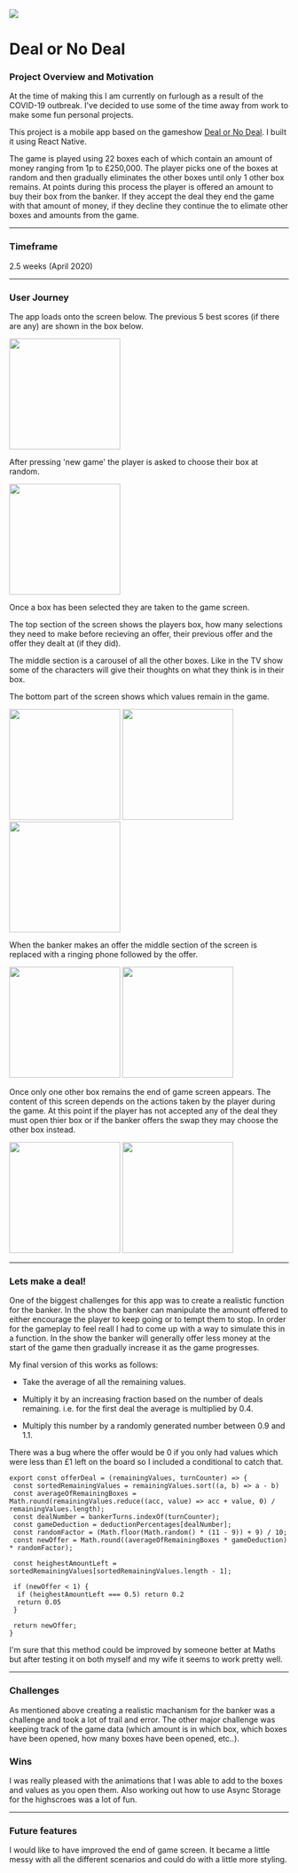 <img src='./screenshots/appIcon.png'/>

# Deal or No Deal 
### Project Overview and Motivation
At the time of making this I am currently on furlough as a result of the COVID-19 outbreak. I've decided to use some of the time away from work to make some fun personal projects. 

This project is a mobile app based on the gameshow <a href='https://en.wikipedia.org/wiki/Deal_or_No_Deal_(British_game_show)'>Deal or No Deal</a>. I built it using React Native.

The game is played using 22 boxes each of which contain an amount of money ranging from 1p to £250,000. The player picks one of the boxes at random and then gradually eliminates the other boxes until only 1 other box remains. At points during this process the player is offered an amount to buy their box from the banker. If they accept the deal they end the game with that amount of money, if they decline they continue the to elimate other boxes and amounts from the game.

---

### Timeframe
2.5 weeks (April 2020)

---

### User Journey
The app loads onto the screen below. The previous 5 best scores (if there are any) are shown in the box below.

<img src='./screenshots/landingScreen.png'
width='200'/>

After pressing 'new game' the player is asked to choose their box at random.

<img src='./screenshots/chooseYourBox.png'
width='200'/>

Once a box has been selected they are taken to the game screen. 

The top section of the screen shows the players box, how many selections they need to make before recieving an offer, their previous offer and the offer they dealt at (if they did).

The middle section is a carousel of all the other boxes. Like in the TV show some of the characters will give their thoughts on what they think is in their box.

The bottom part of the screen shows which values remain in the game.

<img src='./screenshots/gamescreen1.png'
width='200'/>
<img src='./screenshots/gamescreen2.png'
width='200'/>
<img src='./screenshots/gamescreen3.png'
width='200'/>

When the banker makes an offer the middle section of the screen is replaced with a ringing phone followed by the offer.

<img src='./screenshots/ringing.png'
width='200'/>
<img src='./screenshots/offer.png'
width='200'/>

Once only one other box remains the end of game screen appears. The content of this screen depends on the actions taken by the player during the game. At this point if the player has not accepted any of the deal they must open thier box or if the banker offers the swap they may choose the other box instead.

<img src='./screenshots/endOfGame1.png'
width='200'/>
<img src='./screenshots/endOfGame2.png'
width='200'/>




---
### Lets make a deal!

One of the biggest challenges for this app was to create a realistic function for the banker. In the show the banker can manipulate the amount offered to either encourage the player to keep going or to tempt them to stop. In order for the gameplay to feel reall I had to come up with a way to simulate this in a function. In the show the banker will generally offer less money at the start of the game then gradually increase it as the game progresses.

My final version of this works as follows:

- Take the average of all the remaining values.

- Multiply it by an increasing fraction based on the number of deals remaining. i.e. for the first deal the average is multiplied by 0.4.

- Multiply this number by a randomly generated number between 0.9 and 1.1.

There was a bug where the offer would be 0 if you only had values which were less than £1 left on the board so I included a conditional to catch that.

```
export const offerDeal = (remainingValues, turnCounter) => {
 const sortedRemainingValues = remainingValues.sort((a, b) => a - b)
 const averageOfRemainingBoxes = Math.round(remainingValues.reduce((acc, value) => acc + value, 0) / remainingValues.length);
 const dealNumber = bankerTurns.indexOf(turnCounter);
 const gameDeduction = deductionPercentages[dealNumber];
 const randomFactor = (Math.floor(Math.random() * (11 - 9)) + 9) / 10;
 const newOffer = Math.round((averageOfRemainingBoxes * gameDeduction) * randomFactor);

 const heighestAmountLeft = sortedRemainingValues[sortedRemainingValues.length - 1];

 if (newOffer < 1) {
  if (heighestAmountLeft === 0.5) return 0.2
  return 0.05
 }

 return newOffer;
}
```
I'm sure that this method could be improved by someone better at Maths but after testing it on both myself and my wife it seems to work pretty well.

---


### Challenges

As mentioned above creating a realistic machanism for the banker was a challenge and took a lot of trail and error. The other major challenge was keeping track of the game data (which amount is in which box, which boxes have been opened, how many boxes have been opened, etc..).

### Wins

I was really pleased with the animations that I was able to add to the boxes and values as you open them. Also working out how to use Async Storage for the highscroes was a lot of fun. 

---

### Future features

I would like to have improved the end of game screen. It became a little messy with all the different scenarios and could do with a little more styling. 
